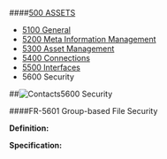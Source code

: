 ####[500 ASSETS](https://github.com/massiveart/sulu-docs/tree/master/system-requirements/500-assets "500 ASSETS")

* [5100 General](https://github.com/massiveart/sulu-docs/tree/master/system-requirements/500-assets/general.md "1100 General")
* [5200 Meta Information Management](https://github.com/massiveart/sulu-docs/tree/master/system-requirements/500-assets/meta-information-management.md "5200 Meta Information Management")
* [5300 Asset Management](https://github.com/massiveart/sulu-docs/tree/master/system-requirements/500-assets/asset-management.md "5300 Asset Management")
* [5400 Connections](https://github.com/massiveart/sulu-docs/tree/master/system-requirements/500-assets/connections.md "5400 Connections")
* [5500 Interfaces](https://github.com/massiveart/sulu-docs/tree/master/system-requirements/500-assets/interfaces.md "5500 Interfaces")
* 5600 Security

##![Contacts](https://raw.github.com/massiveart/sulu-docs/master/system-requirements/images/assets.png)5600 Security

####FR-5601 Group-based File Security

**Definition:**

**Specification:**